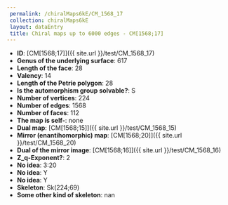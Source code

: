 ```yaml
--- 
 permalink: /chiralMaps6kE/CM_1568_17 
 collection: chiralMaps6kE
 layout: dataEntry
 title: Chiral maps up to 6000 edges - CM[1568;17]
---
```


- **ID**: [CM[1568;17]]({{ site.url }}/test/CM_1568_17)
- **Genus of the underlying surface**: 617
- **Length of the face**: 28
- **Valency**: 14
- **Length of the Petrie polygon**: 28
- **Is the automorphism group solvable?**: S
- **Number of vertices**: 224
- **Number of edges**: 1568
- **Number of faces**: 112
- **The map is self-**: none
- **Dual map**: [CM[1568;15]]({{ site.url }}/test/CM_1568_15)
- **Mirror (enantihomorphic) map**: [CM[1568;20]]({{ site.url }}/test/CM_1568_20)
- **Dual of the mirror image**: [CM[1568;16]]({{ site.url }}/test/CM_1568_16)
- **Z_q-Exponent?**: 2
- **No idea**:  3:20
- **No idea**: Y
- **No idea**: Y
- **Skeleton**: Sk(224;69)
- **Some other kind of skeleton**: nan
